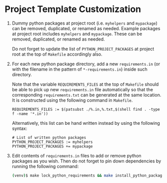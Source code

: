 # Project Template Customization

1. Dummy python packages at project root (i.e. `myhelpers` and `mypackage`)
   can be removed, duplicated, or renamed as needed.
   Example packages at project root includes `myhelpers` and `mypackage`.
   These can be removed, duplicated, or renamed as needed.
   
   Do not forget to update the list of `PYTHON_PROJECT_PACKAGES` at project root
   at the top of `Makefile` accordingly also.
   
2. For each new python package directory, add a new `requirements.in`
   (or with the filename in the pattern of `*-requirements.in`)
   inside such directory.
   
   Note that the variable `REQUIREMENTS_FILES` at the top of `Makefile`
   should be able to pick up new `requirements.in` file automatically
   so that the corresponding `requirements.txt` can be generated at the same location.
   It is constructed using the following command in `Makefile`.
   ```
   REQUIREMENTS_FILES := $(patsubst ./%.in,%.txt,$(shell find . -type f -name '*.in'))
   ```
   Alternatively, this list can be hand written instead by using the following syntax:
   ```
   # List of written python packages
   PYTHON_PROJECT_PACKAGES := myhelpers
   PYTHON_PROJECT_PACKAGES += mypackage   
   ```

3. Edit contents of `requirements.in` files 
   to add or remove python packages as you wish.
   Then do not forget to pin down dependencies by running the following command:
   ```bash
   (venv)$ make lock_python_requirements && make install_python_packages
   ```
